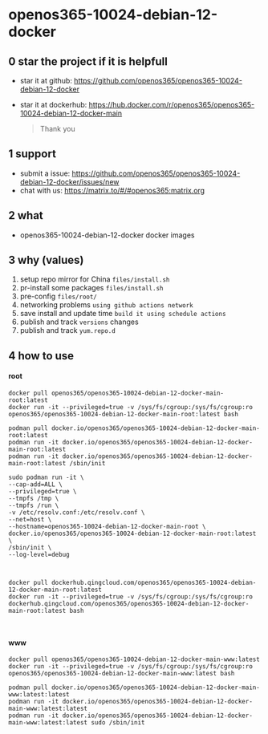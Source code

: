# openos365-10024-debian-12-docker

## 0 star the project if it is helpfull

* star it at github: https://github.com/openos365/openos365-10024-debian-12-docker
* star it at dockerhub: https://hub.docker.com/r/openos365/openos365-10024-debian-12-docker-main

  > Thank you

## 1 support

* submit a issue: https://github.com/openos365/openos365-10024-debian-12-docker/issues/new
* chat with us: https://matrix.to/#/#openos365:matrix.org

## 2 what

* openos365-10024-debian-12-docker docker images
  
## 3 why (values)

1. setup repo mirror for China `files/install.sh`
1. pr-install some packages `files/install.sh`
1. pre-config `files/root/`
1. networking problems `using github actions network`
1. save install and update time `build it using schedule actions`
1. publish and track `versions` changes
1. publish and track `yum.repo.d`

## 4 how to use

#### root
```
docker pull openos365/openos365-10024-debian-12-docker-main-root:latest
docker run -it --privileged=true -v /sys/fs/cgroup:/sys/fs/cgroup:ro openos365/openos365-10024-debian-12-docker-main-root:latest bash

podman pull docker.io/openos365/openos365-10024-debian-12-docker-main-root:latest
podman run -it docker.io/openos365/openos365-10024-debian-12-docker-main-root:latest
podman run -it docker.io/openos365/openos365-10024-debian-12-docker-main-root:latest /sbin/init

sudo podman run -it \
--cap-add=ALL \
--privileged=true \
--tmpfs /tmp \
--tmpfs /run \
-v /etc/resolv.conf:/etc/resolv.conf \
--net=host \
--hostname=openos365-10024-debian-12-docker-main-root \
docker.io/openos365/openos365-10024-debian-12-docker-main-root:latest \
/sbin/init \
--log-level=debug



docker pull dockerhub.qingcloud.com/openos365/openos365-10024-debian-12-docker-main-root:latest
docker run -it --privileged=true -v /sys/fs/cgroup:/sys/fs/cgroup:ro dockerhub.qingcloud.com/openos365/openos365-10024-debian-12-docker-main-root:latest bash



```
#### www

```
docker pull openos365/openos365-10024-debian-12-docker-main-www:latest
docker run -it --privileged=true -v /sys/fs/cgroup:/sys/fs/cgroup:ro openos365/openos365-10024-debian-12-docker-main-www:latest bash

podman pull docker.io/openos365/openos365-10024-debian-12-docker-main-www:latest:latest
podman run -it docker.io/openos365/openos365-10024-debian-12-docker-main-www:latest:latest
podman run -it docker.io/openos365/openos365-10024-debian-12-docker-main-www:latest:latest sudo /sbin/init




```
